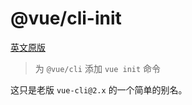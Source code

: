 # @vue/cli-init

[英文原版](https://github.com/vuejs/vue-cli/tree/dev/packages/\@vue/cli-init/README.md)

> 为 `@vue/cli` 添加 `vue init` 命令

这只是老版 `vue-cli@2.x` 的一个简单的别名。
